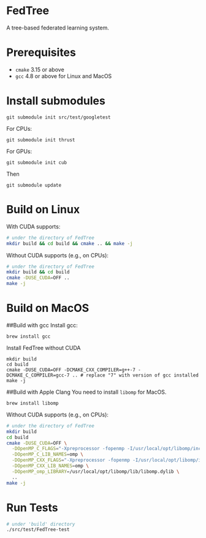 # FedTree
A tree-based federated learning system.

# Prerequisites
* ```cmake``` 3.15 or above
* ```gcc``` 4.8 or above for Linux and MacOS

# Install submodules
```
git submodule init src/test/googletest
```
For CPUs:
```
git submodule init thrust
```

For GPUs:
```
git submodule init cub
```

Then
```
git submodule update
```


# Build on Linux
With CUDA supports:
```bash
# under the directory of FedTree
mkdir build && cd build && cmake .. && make -j
```
Without CUDA supports (e.g., on CPUs):
```bash
# under the directory of FedTree
mkdir build && cd build 
cmake -DUSE_CUDA=OFF ..
make -j
```

# Build on MacOS

##Build with gcc
Install gcc:
```
brew install gcc
```
Install FedTree without CUDA
```
mkdir build
cd build
cmake -DUSE_CUDA=OFF -DCMAKE_CXX_COMPILER=g++-7 -DCMAKE_C_COMPILER=gcc-7 .. # replace "7" with version of gcc installed
make -j
```
##Build with Apple Clang
You need to install ```libomp``` for MacOS.
```
brew install libomp
```

Without CUDA supports (e.g., on CPUs):
```bash
# under the directory of FedTree
mkdir build
cd build
cmake -DUSE_CUDA=OFF \
  -DOpenMP_C_FLAGS="-Xpreprocessor -fopenmp -I/usr/local/opt/libomp/include" \
  -DOpenMP_C_LIB_NAMES=omp \
  -DOpenMP_CXX_FLAGS="-Xpreprocessor -fopenmp -I/usr/local/opt/libomp/include" \
  -DOpenMP_CXX_LIB_NAMES=omp \
  -DOpenMP_omp_LIBRARY=/usr/local/opt/libomp/lib/libomp.dylib \
  ..
make -j
```

# Run Tests
```bash
# under 'build' directory
./src/test/FedTree-test
```
